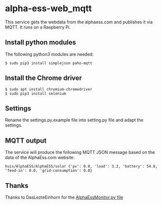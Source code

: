 # alpha-ess-web_mqtt

This service gets the webdata from the alphaess.com and publishes it via MQTT. It runs on a Raspberry Pi.

## Install python modules
The following python3 modules are needed:
```
$ sudo pip3 install simplejson paho-mqtt
```

## Install the Chrome driver

```
$ sudo apt install chromium-chromedriver
$ sudo pip3 install selenium
```

## Settings

Rename the settings.py.example file into setting.py file and adapt the settings.

## MQTT output

The service will produce the following MQTT JSON message based on the data of the AlphaEss.com website:

```
huis/AlphaESS/AlphaESS/solar {'pv': 0.0, 'load': 3.2, 'battery': 54.8, 'feed-in': 0.0, 'grid-consumption': 0.0}
```

## Thanks

Thanks to DasLezteEinhorn for the [AlphaEssMonitor.py file](https://github.com/DasLetzteEinhorn/AlphaESS_Monitor_Hass)
